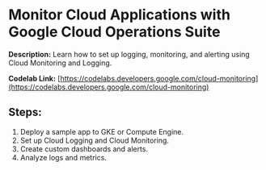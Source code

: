 # Monitor Cloud Applications with Google Cloud Operations Suite

**Description:** Learn how to set up logging, monitoring, and alerting using Cloud Monitoring and Logging.

**Codelab Link:** [https://codelabs.developers.google.com/cloud-monitoring](https://codelabs.developers.google.com/cloud-monitoring)

## Steps:
1. Deploy a sample app to GKE or Compute Engine.
2. Set up Cloud Logging and Cloud Monitoring.
3. Create custom dashboards and alerts.
4. Analyze logs and metrics.
